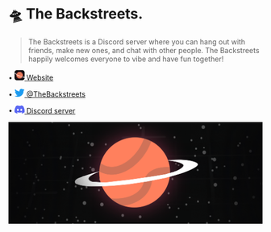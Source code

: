 # 🛸 The Backstreets.
> The Backstreets is a Discord server where you can hang out with friends, make new ones, and chat with other people. The Backstreets happily welcomes everyone to vibe and have fun together!

• [<img src='/assets/TB_RLogo.png?raw=true' style='width: 20px;'/> Website](https://TheBackstreets.github.io)

• [<img src='/assets/Twitter.png?raw=true' style='width: 20px;'/> @TheBackstreets](https://twitter.com/TheBackstreets)

• [<img src='/assets/Discord.png?raw=true' style='width: 20px;'/> Discord server](https://discord.gg/soon)

![The Backstreets Banner](/assets/TB_Banner.png?raw=true)
